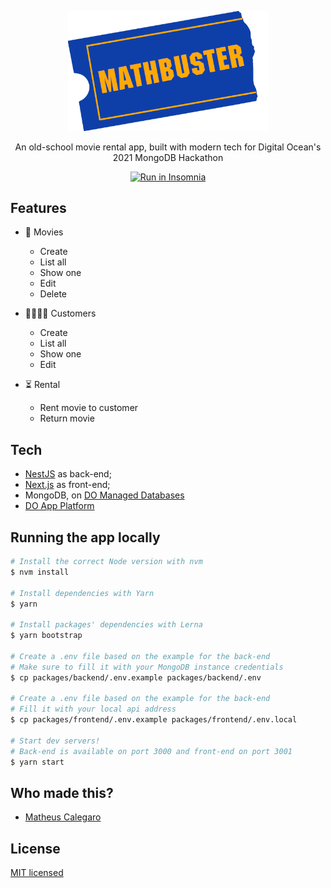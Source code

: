 <!-- markdownlint-disable MD033 MD041 -->
<p align="center">
  <a href="http://nestjs.com/" target="blank">
    <img src=".github/img/logo.png" width="320" alt="Mathbuster" />
  </a>

  <p align="center">An old-school movie rental app, built with modern tech for Digital Ocean's 2021 MongoDB Hackathon</p>

  <p align="center">
    <a href="https://insomnia.rest/run/?label=Mathbuster&uri=https%3A%2F%2Fraw.githubusercontent.com%2Fmathcale%2Fmathbuster%2Fmain%2Fdocs%2Finsomnia-requests-collection.yaml" target="_blank">
      <img src="https://insomnia.rest/images/run.svg" alt="Run in Insomnia">
    </a>
  </p>
</p>

## Features

- 📼 Movies

  - Create
  - List all
  - Show one
  - Edit
  - Delete

- 👨‍👩‍👧‍👦 Customers

  - Create
  - List all
  - Show one
  - Edit

- ⏳ Rental
  - Rent movie to customer
  - Return movie

## Tech

- [NestJS](https://nestjs.com/) as back-end;
- [Next.js](https://nextjs.org/) as front-end;
- MongoDB, on [DO Managed Databases](https://www.digitalocean.com/products/managed-databases-mongodb/)
- [DO App Platform](https://www.digitalocean.com/products/app-platform/)

## Running the app locally

```bash
# Install the correct Node version with nvm
$ nvm install

# Install dependencies with Yarn
$ yarn

# Install packages' dependencies with Lerna
$ yarn bootstrap

# Create a .env file based on the example for the back-end
# Make sure to fill it with your MongoDB instance credentials
$ cp packages/backend/.env.example packages/backend/.env

# Create a .env file based on the example for the back-end
# Fill it with your local api address
$ cp packages/frontend/.env.example packages/frontend/.env.local

# Start dev servers!
# Back-end is available on port 3000 and front-end on port 3001
$ yarn start
```

## Who made this?

- [Matheus Calegaro](https://matheus.me)

## License

[MIT licensed](LICENSE)
